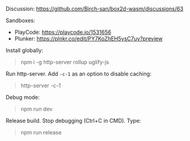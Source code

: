 Discussion: https://github.com/Birch-san/box2d-wasm/discussions/63

Sandboxes:

- PlayCode: https://playcode.io/1531656
- Plunker: https://plnkr.co/edit/PY7KoZhEH5ysC7uy?preview

Install globally:

> npm i -g http-server rollup uglify-js

Run http-server. Add `-c-1` as an option to disable caching:

> http-server -c-1

Debug mode:

> npm run dev

Release build. Stop debugging (Ctrl+C in CMD). Type:

> npm run release
